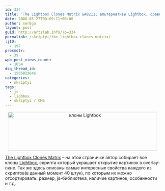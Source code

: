 ```yaml
---
id: 334
title: 'The Lightbox Clones Matrix &#8211; альтернативы Lightbox, сравнения в виде списка'
date: 2008-05-27T03:09:11+00:00
author: serEga
layout: post
guid: http://artslab.info/?p=334
permalink: /skriptyi/the-lightbox-clones-matrix/
ljID:
  - 197
prosmotr:
  - 39
wpb_post_views_count:
  - 1054
dsq_thread_id:
  - 1565023646
categories:
  - skriptyi
tags:
  - js
  - lighbox
  - skriptyi / CMS
---
```

<p style="text-align: center;">
  <img style="border: 0pt none;" src="http://img168.imageshack.us/img168/769/thelightboxxy4.jpg" alt="клоны Lightbox " width="486" height="126" />
</p>

<a href="http://planetozh.com/projects/lightbox-clones/" target="_blank">The Lightbox Clones Matrix</a> &#8211; на этой страничке автор собирает все клоны [Lightbox](http://artslab.info/?s=lightbox), скрипта который украшает открытие картинок в overlay-окне. Так же здесь описаны самые интересные свойства каждого из скриптов(в данный момент 40 штук), по которым их можно отсортировать: размер, js-библиотека, наличие картинок, особенности и т.д.